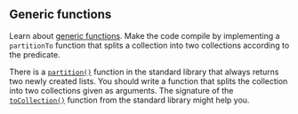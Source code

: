 ## Generic functions

Learn about [generic functions](https://kotlinlang.org/docs/reference/generics.html#generic-functions).
Make the code compile by implementing a `partitionTo` function that splits
a collection into two collections according to the predicate.

There is a [`partition()`](https://kotlinlang.org/api/latest/jvm/stdlib/kotlin.collections/kotlin.-iterable/partition.html)
function in the standard library that always returns two newly created lists.
You should write a function that splits the collection into two collections given as arguments.
The signature of the
[`toCollection()`](https://kotlinlang.org/api/latest/jvm/stdlib/kotlin.collections/kotlin.-iterable/to-collection.html)
 function from the standard library might help you.
